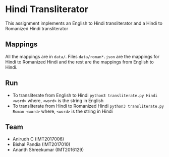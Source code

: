 # Hindi Transliterator
This assignment implements an English to Hindi transliterator and a
Hindi to Romanized Hindi transliterator
## Mappings
All the mappings are in `data/`. Files `data/roman*.json` are the mappings
for Hindi to Romanized Hindi and the rest are the mappings from English to Hindi.
## Run
- To transliterate from English to Hindi
  `python3 transliterate.py Hindi <word>`
  where, `<word>` is the string in English
- To transliterate from Hindi to Romanized Hindi
  `python3 transliterate.py Roman <word>`
  where, `<word>` is the string in Hindi
## Team
- Anirudh C (IMT2017006)
- Bishal Pandia (IMT2017010)
- Ananth Shreekumar (IMT2016129)
